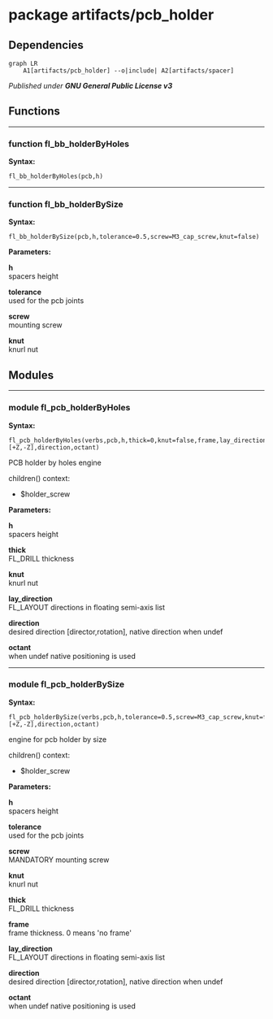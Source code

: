 # package artifacts/pcb_holder

## Dependencies

```mermaid
graph LR
    A1[artifacts/pcb_holder] --o|include| A2[artifacts/spacer]
```

*Published under __GNU General Public License v3__*

## Functions

---

### function fl_bb_holderByHoles

__Syntax:__

```text
fl_bb_holderByHoles(pcb,h)
```

---

### function fl_bb_holderBySize

__Syntax:__

```text
fl_bb_holderBySize(pcb,h,tolerance=0.5,screw=M3_cap_screw,knut=false)
```

__Parameters:__

__h__  
spacers height

__tolerance__  
used for the pcb joints

__screw__  
mounting screw

__knut__  
knurl nut


## Modules

---

### module fl_pcb_holderByHoles

__Syntax:__

    fl_pcb_holderByHoles(verbs,pcb,h,thick=0,knut=false,frame,lay_direction=[+Z,-Z],direction,octant)

PCB holder by holes engine

children() context:

- $holder_screw


__Parameters:__

__h__  
spacers height

__thick__  
FL_DRILL thickness

__knut__  
knurl nut

__lay_direction__  
FL_LAYOUT directions in floating semi-axis list

__direction__  
desired direction [director,rotation], native direction when undef

__octant__  
when undef native positioning is used


---

### module fl_pcb_holderBySize

__Syntax:__

    fl_pcb_holderBySize(verbs,pcb,h,tolerance=0.5,screw=M3_cap_screw,knut=false,thick=0,frame=0,lay_direction=[+Z,-Z],direction,octant)

engine for pcb holder by size

children() context:

- $holder_screw


__Parameters:__

__h__  
spacers height

__tolerance__  
used for the pcb joints

__screw__  
MANDATORY mounting screw

__knut__  
knurl nut

__thick__  
FL_DRILL thickness

__frame__  
frame thickness. 0 means 'no frame'

__lay_direction__  
FL_LAYOUT directions in floating semi-axis list

__direction__  
desired direction [director,rotation], native direction when undef

__octant__  
when undef native positioning is used


